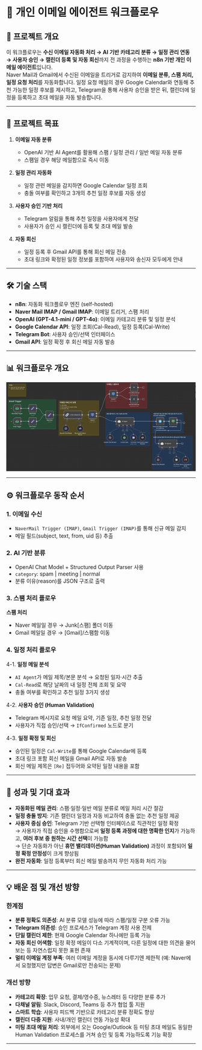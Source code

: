 # 📧 개인 이메일 에이전트 워크플로우

## 🌟 프로젝트 개요
이 워크플로우는 **수신 이메일 자동화 처리 → AI 기반 카테고리 분류 → 일정 관리 연동 → 사용자 승인 → 캘린더 등록 및 자동 회신**까지 전 과정을 수행하는 **n8n 기반 개인 이메일 에이전트**입니다.  
Naver Mail과 Gmail에서 수신된 이메일을 트리거로 감지하여 **이메일 분류, 스팸 처리, 일정 요청 처리**를 자동화합니다. 일정 요청 메일의 경우 Google Calendar와 연동해 추천 가능한 일정 후보를 제시하고, Telegram을 통해 사용자 승인을 받은 뒤, 캘린더에 일정을 등록하고 초대 메일을 자동 발송합니다.

---

## 🎯 프로젝트 목표
1. **이메일 자동 분류**
   - OpenAI 기반 AI Agent를 활용해 스팸 / 일정 관리 / 일반 메일 자동 분류
   - 스팸일 경우 해당 메일함으로 즉시 이동

2. **일정 관리 자동화**
   - 일정 관련 메일을 감지하면 Google Calendar 일정 조회
   - 충돌 여부를 확인하고 3개의 추천 일정 후보를 자동 생성

3. **사용자 승인 기반 처리**
   - Telegram 알림을 통해 추천 일정을 사용자에게 전달
   - 사용자가 승인 시 캘린더에 등록 및 초대 메일 발송

4. **자동 회신**
   - 일정 등록 후 Gmail API를 통해 회신 메일 전송
   - 초대 링크와 확정된 일정 정보를 포함하여 사용자와 송신자 모두에게 안내

---

## 🛠️ 기술 스택
- **n8n**: 자동화 워크플로우 엔진 (self-hosted)
- **Naver Mail IMAP / Gmail IMAP**: 이메일 트리거, 스팸 처리
- **OpenAI (GPT-4.1-mini / GPT-4o)**: 이메일 카테고리 분류 및 일정 분석
- **Google Calendar API**: 일정 조회(Cal-Read), 일정 등록(Cal-Write)
- **Telegram Bot**: 사용자 승인/선택 인터페이스
- **Gmail API**: 일정 확정 후 회신 메일 자동 발송

---

## 📊 워크플로우 개요
![img](https://github.com/gyunih0/n8n_workflows/blob/main/Personal%20Email%20Agent/Workflow%20Image.png?raw=true)

---

## ⚙️ 워크플로우 동작 순서

### 1. 이메일 수신
- `NaverMail Trigger (IMAP)`, `Gmail Trigger (IMAP)`를 통해 신규 메일 감지
- 메일 필드(subject, text, from, uid 등) 추출

### 2. AI 기반 분류
- OpenAI Chat Model + Structured Output Parser 사용
- `category`: spam | meeting | normal
- 분류 이유(reason)를 JSON 구조로 출력


### 3. 스팸 처리 플로우
**스팸 처리**
- Naver 메일일 경우 → Junk[스팸] 폴더 이동
- Gmail 메일일 경우 → [Gmail]/스팸함 이동


### 4. 일정 처리 플로우
4-1. **일정 메일 분석**
   - `AI Agent`가 메일 제목/본문 분석 → 요청된 일자·시간 추출
   - `Cal-Read`로 해당 날짜의 내 일정 전체 조회 및 요약
   - 충돌 여부를 확인하고 추천 일정 3가지 생성

4-2. **사용자 승인 (Human Validation)**
   - Telegram 메시지로 요청 메일 요약, 기존 일정, 추천 일정 전달
   - 사용자가 직접 승인/선택 → `IfConfirmed` 노드로 분기

4-3. **일정 확정 및 회신**
   - 승인된 일정은 `Cal-Write`를 통해 Google Calendar에 등록
   - 초대 링크 포함 회신 메일을 Gmail API로 자동 발송
   - 회신 메일 제목은 `[Re]` 접두어와 요약된 일정 내용을 포함

---

## 🚀 성과 및 기대 효과
- **자동화된 메일 관리**: 스팸·일정·일반 메일 분류로 메일 처리 시간 절감
- **일정 충돌 방지**: 기존 캘린더 일정과 자동 비교하여 충돌 없는 추천 일정 제공
- **사용자 중심 승인**: Telegram 기반 선택형 인터페이스로 직관적인 일정 확정  
  → 사용자가 직접 승인을 수행함으로써 **일정 등록 과정에 대한 명확한 인지**가 가능하고, **여러 후보 중 원하는 시간 선택**이 가능함  
  → 단순 자동화가 아닌 **휴먼 밸리데이션(Human Validation)** 과정이 포함되어 **일정 확정 안정성**이 크게 향상됨
- **완전 자동화**: 일정 등록부터 회신 메일 발송까지 무인 자동화 처리 가능

---

## 💡 배운 점 및 개선 방향
### 한계점
- **분류 정확도 의존성**: AI 분류 모델 성능에 따라 스팸/일정 구분 오류 가능
- **Telegram 의존성**: 승인 프로세스가 Telegram 계정 사용 전제
- **단일 캘린더 제한**: 현재 Google Calendar 하나에만 등록 가능
- **자동 회신 어색함**: 일정 확정 메일이 다소 기계적이며, 다른 일정에 대한 의견을 물어보는 등 자연스럽지 못한 표현 존재
- **멀티 이메일 계정 부족**: 여러 이메일 계정을 동시에 다루기엔 제한적 (예: Naver에서 요청했지만 답변은 Gmail로만 전송되는 문제)

### 개선 방향
- **카테고리 확장**: 업무 요청, 결제/영수증, 뉴스레터 등 다양한 분류 추가
- **다채널 알림**: Slack, Discord, Teams 등 추가 협업 툴 지원
- **스마트 학습**: 사용자 피드백 기반으로 카테고리 분류 정확도 향상
- **캘린더 다중 지원**: 사내/개인 캘린더 연동 가능성 확대
- **미팅 초대 메일 처리**: 외부에서 오는 Google/Outlook 등 미팅 초대 메일도 동일한 Human Validation 프로세스를 거쳐 승인 및 등록 가능하도록 기능 확장

---
